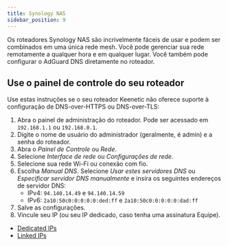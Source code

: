 ```yaml
---
title: Synology NAS
sidebar_position: 9
---
```


Os roteadores Synology NAS são incrivelmente fáceis de usar e podem ser combinados em uma única rede mesh. Você pode gerenciar sua rede remotamente a qualquer hora e em qualquer lugar. Você também pode configurar o AdGuard DNS diretamente no roteador.

## Use o painel de controle do seu roteador

Use estas instruções se o seu roteador Keenetic não oferece suporte à configuração de DNS-over-HTTPS ou DNS-over-TLS:

1. Abra o painel de administração do roteador. Pode ser acessado em `192.168.1.1` ou `192.168.0.1`.
2. Digite o nome de usuário do administrador (geralmente, é admin) e a senha do roteador.
3. Abra o _Painel de Controle_ ou _Rede_.
4. Selecione _Interface de rede_ ou _Configurações de rede_.
5. Selecione sua rede Wi-Fi ou conexão com fio.
6. Escolha _Manual DNS_. Selecione _Usar estes servidores DNS_ ou _Especificar servidor DNS manualmente_ e insira os seguintes endereços de servidor DNS:
    - IPv4: `94.140.14.49` e `94.140.14.59`
    - IPv6: `2a10:50c0:0:0:0:0:ded:ff` e `2a10:50c0:0:0:0:0:dad:ff`
7. Salve as configurações.
8. Vincule seu IP (ou seu IP dedicado, caso tenha uma assinatura Equipe).

- [Dedicated IPs](/private-dns/connect-devices/other-options/dedicated-ip.md)
- [Linked IPs](private-dns/connect-devices/other-options/linked-ip.md)
